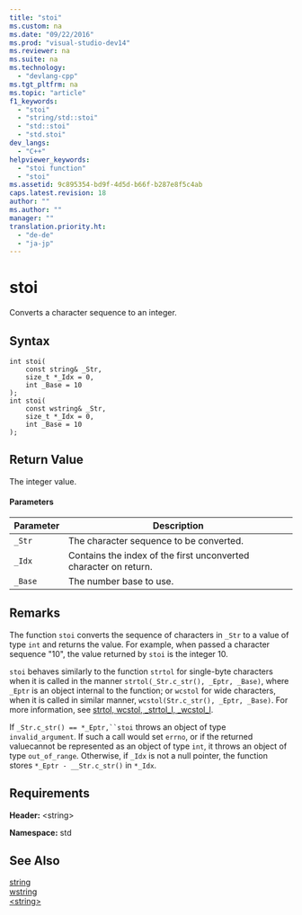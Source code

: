 ```yaml
---
title: "stoi"
ms.custom: na
ms.date: "09/22/2016"
ms.prod: "visual-studio-dev14"
ms.reviewer: na
ms.suite: na
ms.technology: 
  - "devlang-cpp"
ms.tgt_pltfrm: na
ms.topic: "article"
f1_keywords: 
  - "stoi"
  - "string/std::stoi"
  - "std::stoi"
  - "std.stoi"
dev_langs: 
  - "C++"
helpviewer_keywords: 
  - "stoi function"
  - "stoi"
ms.assetid: 9c895354-bd9f-4d5d-b66f-b287e8f5c4ab
caps.latest.revision: 18
author: ""
ms.author: ""
manager: ""
translation.priority.ht: 
  - "de-de"
  - "ja-jp"
---
```

# stoi
Converts a character sequence to an integer.  
  
## Syntax  
  
```  
int stoi(  
    const string& _Str,   
    size_t *_Idx = 0,  
    int _Base = 10  
);  
int stoi(  
    const wstring& _Str,   
    size_t *_Idx = 0,  
    int _Base = 10  
);  
```  
  
## Return Value  
 The integer value.  
  
#### Parameters  
  
|Parameter|Description|  
|---------------|-----------------|  
|`_Str`|The character sequence to be converted.|  
|`_Idx`|Contains the index of the first unconverted character on return.|  
|`_Base`|The number base to use.|  
  
## Remarks  
 The function `stoi` converts the sequence of characters in `_Str` to a value of type `int` and returns the value. For example, when passed a character sequence "10", the value returned by `stoi` is the integer 10.  
  
 `stoi` behaves similarly to the function `strtol` for single-byte characters when it is called in the manner `strtol(_Str.c_str(), _Eptr, _Base)`, where `_Eptr` is an object internal to the function; or `wcstol` for wide characters, when it is called in similar manner, `wcstol(Str.c_str(), _Eptr, _Base)`. For more information, see [strtol, wcstol, _strtol_l, _wcstol_l](../vs140/strtol--wcstol--_strtol_l--_wcstol_l.md).  
  
 If `_Str.c_str() == *_Eptr,``stoi` throws an object of type `invalid_argument`. If such a call would set `errno`, or if the returned valuecannot be represented as an object of type `int`, it throws an object of type `out_of_range`. Otherwise, if `_Idx` is not a null pointer, the function stores `*_Eptr - __Str.c_str()` in `*_Idx`.  
  
## Requirements  
 **Header:** <string\>  
  
 **Namespace:** std  
  
## See Also  
 [string](../vs140/string--c---stl--string--.md)   
 [wstring](../vs140/wstring.md)   
 [<string\>](../vs140/-string-.md)